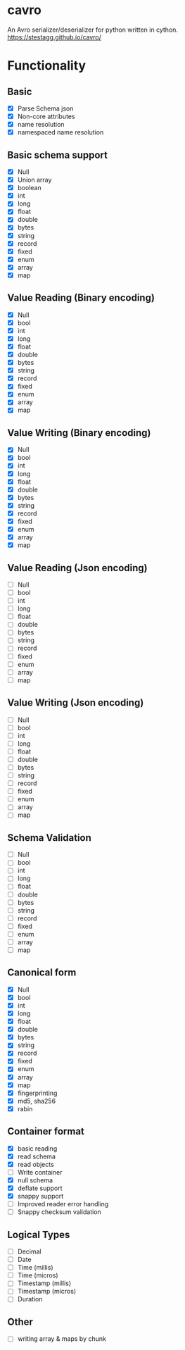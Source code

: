 # cavro 

An Avro serializer/deserializer for python written in cython.
https://stestagg.github.io/cavro/

# Functionality

## Basic

-   [x] Parse Schema json
-   [x] Non-core attributes
-   [x] name resolution
-   [x] namespaced name resolution

## Basic schema support

-   [x] Null
-   [x] Union array
-   [x] boolean
-   [x] int
-   [x] long
-   [x] float
-   [x] double
-   [x] bytes
-   [x] string
-   [x] record
-   [x] fixed
-   [x] enum
-   [x] array
-   [x] map

## Value Reading (Binary encoding)

-   [x] Null
-   [x] bool
-   [x] int
-   [x] long
-   [x] float
-   [x] double
-   [x] bytes
-   [x] string
-   [x] record
-   [x] fixed
-   [x] enum
-   [x] array
-   [x] map

## Value Writing (Binary encoding)

-   [x] Null
-   [x] bool
-   [x] int
-   [x] long
-   [x] float
-   [x] double
-   [x] bytes
-   [x] string
-   [x] record
-   [x] fixed
-   [x] enum
-   [x] array
-   [x] map

## Value Reading (Json encoding)

-   [ ] Null
-   [ ] bool
-   [ ] int
-   [ ] long
-   [ ] float
-   [ ] double
-   [ ] bytes
-   [ ] string
-   [ ] record
-   [ ] fixed
-   [ ] enum
-   [ ] array
-   [ ] map

## Value Writing (Json encoding)

-   [ ] Null
-   [ ] bool
-   [ ] int
-   [ ] long
-   [ ] float
-   [ ] double
-   [ ] bytes
-   [ ] string
-   [ ] record
-   [ ] fixed
-   [ ] enum
-   [ ] array
-   [ ] map

## Schema Validation

-   [ ] Null
-   [ ] bool
-   [ ] int
-   [ ] long
-   [ ] float
-   [ ] double
-   [ ] bytes
-   [ ] string
-   [ ] record
-   [ ] fixed
-   [ ] enum
-   [ ] array
-   [ ] map

## Canonical form

-   [x] Null
-   [x] bool
-   [x] int
-   [x] long
-   [x] float
-   [x] double
-   [x] bytes
-   [x] string
-   [x] record
-   [x] fixed
-   [x] enum
-   [x] array
-   [x] map
-   [x] fingerprinting
-   [x] md5, sha256
-   [x] rabin

## Container format

-   [x] basic reading
-   [x] read schema
-   [x] read objects
-   [ ] Write container
-   [x] null schema
-   [x] deflate support
-   [x] snappy support
-   [ ] Improved reader error handling
-   [ ] Snappy checksum validation

## Logical Types

-   [ ] Decimal
-   [ ] Date
-   [ ] Time (millis)
-   [ ] Time (micros)
-   [ ] Timestamp (millis)
-   [ ] Timestamp (micros)
-   [ ] Duration

## Other

-   [ ] writing array & maps by chunk
